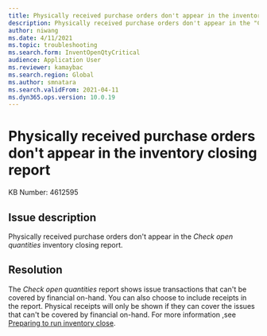```yaml
---
title: Physically received purchase orders don't appear in the inventory closing report
description: Physically received purchase orders don't appear in the "Check open quantities" inventory closing report.
author: niwang
ms.date: 4/11/2021
ms.topic: troubleshooting
ms.search.form: InventOpenQtyCritical
audience: Application User
ms.reviewer: kamaybac
ms.search.region: Global
ms.author: smnatara
ms.search.validFrom: 2021-04-11
ms.dyn365.ops.version: 10.0.19
---
```


# Physically received purchase orders don't appear in the inventory closing report

KB Number: 4612595

## Issue description

Physically received purchase orders don't appear in the *Check open quantities* inventory closing report.

## Resolution

The *Check open quantities* report shows issue transactions that can't be covered by financial on-hand. You can also choose to include receipts in the report. Physical receipts will only be shown if they can cover the issues that can't be covered by financial on-hand. For more information ,see [Preparing to run inventory close](/dynamicsax-2012/appuser-itpro/preparing-to-run-inventory-close).
